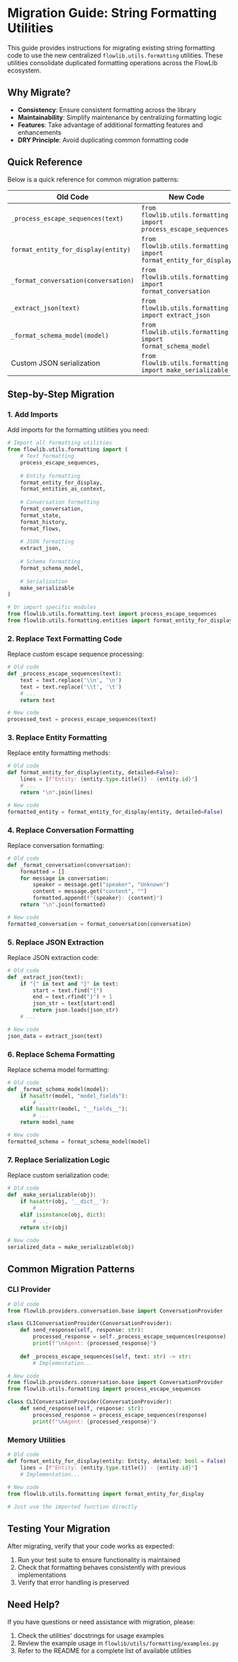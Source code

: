 # Migration Guide: String Formatting Utilities

This guide provides instructions for migrating existing string formatting code to use the new centralized `flowlib.utils.formatting` utilities. These utilities consolidate duplicated formatting operations across the FlowLib ecosystem.

## Why Migrate?

- **Consistency**: Ensure consistent formatting across the library
- **Maintainability**: Simplify maintenance by centralizing formatting logic
- **Features**: Take advantage of additional formatting features and enhancements
- **DRY Principle**: Avoid duplicating common formatting code

## Quick Reference

Below is a quick reference for common migration patterns:

| Old Code | New Code |
|----------|----------|
| `_process_escape_sequences(text)` | `from flowlib.utils.formatting import process_escape_sequences` |
| `format_entity_for_display(entity)` | `from flowlib.utils.formatting import format_entity_for_display` |
| `_format_conversation(conversation)` | `from flowlib.utils.formatting import format_conversation` |
| `_extract_json(text)` | `from flowlib.utils.formatting import extract_json` |
| `_format_schema_model(model)` | `from flowlib.utils.formatting import format_schema_model` |
| Custom JSON serialization | `from flowlib.utils.formatting import make_serializable` |

## Step-by-Step Migration

### 1. Add Imports

Add imports for the formatting utilities you need:

```python
# Import all formatting utilities
from flowlib.utils.formatting import (
    # Text formatting
    process_escape_sequences,
    
    # Entity formatting
    format_entity_for_display,
    format_entities_as_context,
    
    # Conversation formatting
    format_conversation,
    format_state,
    format_history,
    format_flows,
    
    # JSON formatting
    extract_json,
    
    # Schema formatting
    format_schema_model,
    
    # Serialization
    make_serializable
)

# Or import specific modules
from flowlib.utils.formatting.text import process_escape_sequences
from flowlib.utils.formatting.entities import format_entity_for_display
```

### 2. Replace Text Formatting Code

Replace custom escape sequence processing:

```python
# Old code
def _process_escape_sequences(text):
    text = text.replace('\\n', '\n')
    text = text.replace('\\t', '\t')
    # ...
    return text

# New code
processed_text = process_escape_sequences(text)
```

### 3. Replace Entity Formatting

Replace entity formatting methods:

```python
# Old code
def format_entity_for_display(entity, detailed=False):
    lines = [f"Entity: {entity.type.title()} - {entity.id}"]
    # ...
    return "\n".join(lines)

# New code
formatted_entity = format_entity_for_display(entity, detailed=False)
```

### 4. Replace Conversation Formatting

Replace conversation formatting:

```python
# Old code
def _format_conversation(conversation):
    formatted = []
    for message in conversation:
        speaker = message.get("speaker", "Unknown")
        content = message.get("content", "")
        formatted.append(f"{speaker}: {content}")
    return "\n".join(formatted)

# New code
formatted_conversation = format_conversation(conversation)
```

### 5. Replace JSON Extraction

Replace JSON extraction code:

```python
# Old code
def _extract_json(text):
    if "{" in text and "}" in text:
        start = text.find("{")
        end = text.rfind("}") + 1
        json_str = text[start:end]
        return json.loads(json_str)
    # ...

# New code
json_data = extract_json(text)
```

### 6. Replace Schema Formatting

Replace schema model formatting:

```python
# Old code
def _format_schema_model(model):
    if hasattr(model, "model_fields"):
        # ...
    elif hasattr(model, "__fields__"):
        # ...
    return model_name

# New code
formatted_schema = format_schema_model(model)
```

### 7. Replace Serialization Logic

Replace custom serialization code:

```python
# Old code
def _make_serializable(obj):
    if hasattr(obj, '__dict__'):
        # ...
    elif isinstance(obj, dict):
        # ...
    return str(obj)

# New code
serialized_data = make_serializable(obj)
```

## Common Migration Patterns

### CLI Provider

```python
# Old code
from flowlib.providers.conversation.base import ConversationProvider

class CLIConversationProvider(ConversationProvider):
    def send_response(self, response: str):
        processed_response = self._process_escape_sequences(response)
        print(f"\nAgent: {processed_response}")
        
    def _process_escape_sequences(self, text: str) -> str:
        # Implementation...

# New code
from flowlib.providers.conversation.base import ConversationProvider
from flowlib.utils.formatting import process_escape_sequences

class CLIConversationProvider(ConversationProvider):
    def send_response(self, response: str):
        processed_response = process_escape_sequences(response)
        print(f"\nAgent: {processed_response}")
```

### Memory Utilities

```python
# Old code
def format_entity_for_display(entity: Entity, detailed: bool = False) -> str:
    lines = [f"Entity: {entity.type.title()} - {entity.id}"]
    # Implementation...
    
# New code
from flowlib.utils.formatting import format_entity_for_display

# Just use the imported function directly
```

## Testing Your Migration

After migrating, verify that your code works as expected:

1. Run your test suite to ensure functionality is maintained
2. Check that formatting behaves consistently with previous implementations
3. Verify that error handling is preserved

## Need Help?

If you have questions or need assistance with migration, please:

1. Check the utilities' docstrings for usage examples
2. Review the example usage in `flowlib/utils/formatting/examples.py`
3. Refer to the README for a complete list of available utilities 